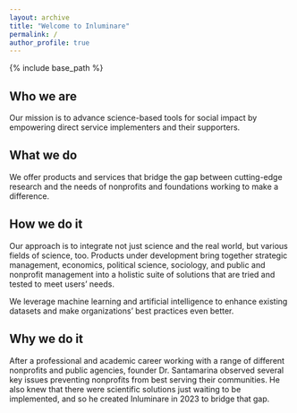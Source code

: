 ```yaml
---
layout: archive
title: "Welcome to Inluminare"
permalink: /
author_profile: true
---
```


{% include base_path %}

## Who we are

Our mission is to advance science-based tools for social impact by empowering direct service implementers and their supporters. 

## What we do

We offer products and services that bridge the gap between cutting-edge research and the needs of nonprofits and foundations working to make a difference.

## How we do it

Our approach is to integrate not just science and the real world, but various fields of science, too. Products under development bring together strategic management, economics, political science, sociology, and public and nonprofit management into a holistic suite of solutions that are tried and tested to meet users’ needs. 

We leverage machine learning and artificial intelligence to enhance existing datasets and make organizations’ best practices even better.

## Why we do it

After a professional and academic career working with a range of different nonprofits and public agencies, founder Dr. Santamarina observed several key issues preventing nonprofits from best serving their communities. He also knew that there were scientific solutions just waiting to be implemented, and so he created Inluminare in 2023 to bridge that gap.


